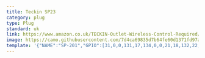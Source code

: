 ```yaml
---
title: Teckin SP23
category: plug
type: Plug
standard: uk
link: https://www.amazon.co.uk/TECKIN-Outlet-Wireless-Control-Required/dp/B07D7C74RQ/
image: https://camo.githubusercontent.com/7d4ca69835d7b64fe60d1371fd97a5f36794a57e/68747470733a2f2f692e706f7374696d672e63632f30327852645748332f5445434b494e2d343139632d5271302d5536782d4c2d534c313030312e6a7067
template: '{"NAME":"SP-201","GPIO":[31,0,0,131,17,134,0,0,21,18,132,22,0],"FLAG":0,"BASE":45}'
---
```

